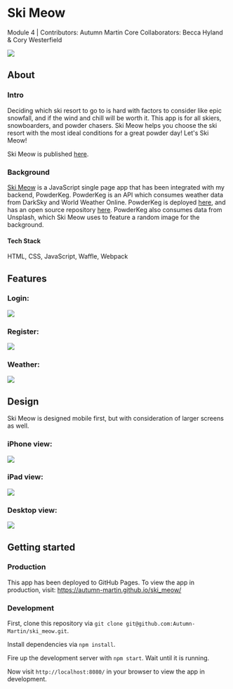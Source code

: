 # Ski Meow
Module 4 | Contributors: Autumn Martin
Core Collaborators: Becca Hyland & Cory Westerfield

![](https://user-images.githubusercontent.com/36902512/49374840-cf2fc180-f6bf-11e8-9a89-8b7b66682ac6.png)


## About
### Intro
Deciding which ski resort to go to is hard with factors to consider like epic snowfall, and if the wind and chill will be worth it. This app is for all skiers, snowboarders, and powder chasers. Ski Meow helps you choose the ski resort with the most ideal conditions for a great powder day! Let's Ski Meow!

Ski Meow is published [here](https://autumn-martin.github.io/ski_meow/).

### Background
[Ski Meow](https://autumn-martin.github.io/ski_meow/) is a JavaScript single page app that has been integrated with my backend, PowderKeg. PowderKeg is an API which consumes weather data from DarkSky and World Weather Online. PowderKeg is deployed [here](https://powderkeg.herokuapp.com/), and has an open source repository [here](https://github.com/Autumn-Martin/powderkeg). PowderKeg also consumes data from Unsplash, which Ski Meow uses to feature a random image for the background.

#### Tech Stack
HTML, CSS, JavaScript, Waffle, Webpack

## Features
### Login:
![](https://user-images.githubusercontent.com/36902512/49374840-cf2fc180-f6bf-11e8-9a89-8b7b66682ac6.png)

### Register:
![](https://user-images.githubusercontent.com/36902512/49375907-d60c0380-f6c2-11e8-9e1e-39aa7c940cc6.png)

### Weather:
![](https://user-images.githubusercontent.com/36902512/49374909-09995e80-f6c0-11e8-8531-50e0e066b679.png)

## Design
Ski Meow is designed mobile first, but with consideration of larger screens as well.

### iPhone view:
![](https://user-images.githubusercontent.com/36902512/49374909-09995e80-f6c0-11e8-8531-50e0e066b679.png)

### iPad view:
![](https://user-images.githubusercontent.com/36902512/49374824-c50dc300-f6bf-11e8-9482-2292ed049421.png)

### Desktop view:
![](https://user-images.githubusercontent.com/36902512/49374776-a3144080-f6bf-11e8-82eb-cf9f5a006c90.png)

## Getting started

### Production
This app has been deployed to GitHub Pages. To view the app in production, visit: https://autumn-martin.github.io/ski_meow/

### Development
First, clone this repository via `git clone git@github.com:Autumn-Martin/ski_meow.git`.

Install dependencies via `npm install`.

Fire up the development server with `npm start`. Wait until it is running.

Now visit `http://localhost:8080/` in your browser to view the app
in development.
